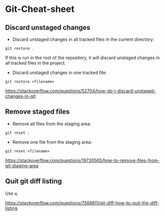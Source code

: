 # Git-Cheat-sheet


## Discard unstaged changes
- Discard unstaged changes in all tracked files in the current directory:
```
git restore .
```
If this is run in the root of the repository, it will discard unstaged changes in all tracked files in the project.

- Discard unstaged changes in one tracked file:
```
git restore <filename>
```

https://stackoverflow.com/questions/52704/how-do-i-discard-unstaged-changes-in-git


## Remove staged files
- Remove all files from the staging area:
```
git reset .
```

- Remove one file from the staging area:
```
git reset <filename>
```

https://stackoverflow.com/questions/19730565/how-to-remove-files-from-git-staging-area


## Quit git diff listing
Use ```q```.

https://stackoverflow.com/questions/7568811/git-diff-how-to-quit-the-diff-listing
